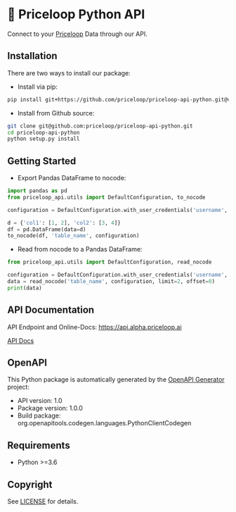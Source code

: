# 🔌 Priceloop Python API

Connect to your [Priceloop](https://alpha.priceloop.ai/) Data through our API.

## Installation
There are two ways to install our package:

- Install via pip:
```sh
pip install git+https://github.com/priceloop/priceloop-api-python.git@v0.1.1
```

- Install from Github source:
```sh
git clone git@github.com:priceloop/priceloop-api-python.git
cd priceloop-api-python
python setup.py install
```

## Getting Started

- Export Pandas DataFrame to nocode:
```python
import pandas as pd
from priceloop_api.utils import DefaultConfiguration, to_nocode

configuration = DefaultConfiguration.with_user_credentials('username', 'password')

d = {'col1': [1, 2], 'col2': [3, 4]}
df = pd.DataFrame(data=d)
to_nocode(df, 'table_name', configuration)
```

- Read from nocode to a Pandas DataFrame:
```python
from priceloop_api.utils import DefaultConfiguration, read_nocode

configuration = DefaultConfiguration.with_user_credentials('username', 'password')
data = read_nocode('table_name', configuration, limit=2, offset=0)
print(data)
```

## API Documentation

API Endpoint and Online-Docs: https://api.alpha.priceloop.ai

[API Docs](docs/DefaultApi.md)

## OpenAPI

This Python package is automatically generated by the [OpenAPI Generator](https://openapi-generator.tech) project:

- API version: 1.0
- Package version: 1.0.0
- Build package: org.openapitools.codegen.languages.PythonClientCodegen

## Requirements
- Python >=3.6

## Copyright
See [LICENSE](LICENSE) for details.